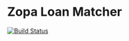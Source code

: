 # Zopa Loan Matcher

[![Build Status](https://travis-ci.org/kavai77/loanmatcher.svg?branch=master)](https://travis-ci.org/kavai77/loanmatcher)

